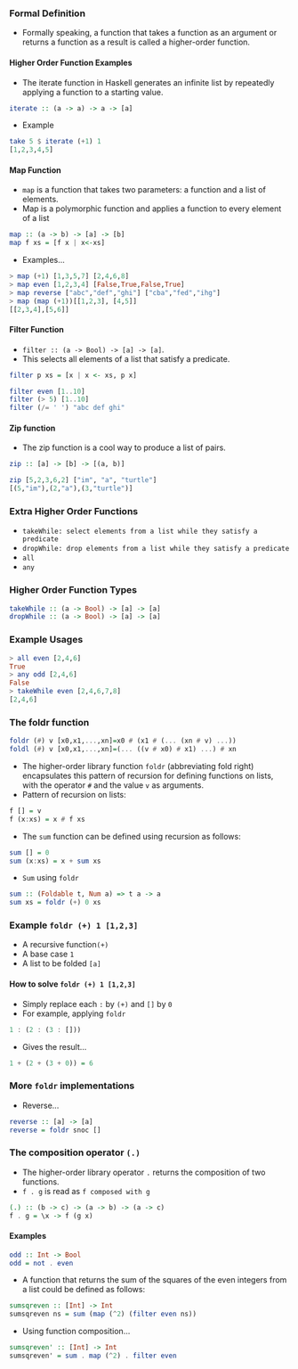 ### Formal Definition

- Formally speaking, a function that takes a function as an argument or returns a function as a result is called a higher-order function.

#### Higher Order Function Examples
- The iterate function in Haskell generates an infinite list by repeatedly applying a function to a starting value.
```haskell
iterate :: (a -> a) -> a -> [a]
```
- Example
```haskell
take 5 $ iterate (+1) 1
[1,2,3,4,5]
```

#### Map Function

- ```map``` is a function that takes two parameters: a function and a list of elements.
- Map is a polymorphic function and applies a function to every element of a list
```haskell
map :: (a -> b) -> [a] -> [b]
map f xs = [f x | x<-xs]
```
- Examples...
```haskell
> map (+1) [1,3,5,7] [2,4,6,8]
> map even [1,2,3,4] [False,True,False,True]
> map reverse ["abc","def","ghi"] ["cba","fed","ihg"]
> map (map (+1))[[1,2,3], [4,5]]
[[2,3,4],[5,6]]
```

#### Filter Function

- ```filter :: (a -> Bool) -> [a] -> [a]```.
- This selects all elements of a list that satisfy a predicate.
```haskell
filter p xs = [x | x <- xs, p x]
```
```haskell
filter even [1..10]
filter (> 5) [1..10]
filter (/= ' ') "abc def ghi"
```

#### Zip function

- The zip function is a cool way to produce a list of pairs.

```haskell
zip :: [a] -> [b] -> [(a, b)]
```

```haskell
zip [5,2,3,6,2] ["im", "a", "turtle"]
[(5,"im"),(2,"a"),(3,"turtle")]
```
### Extra Higher Order Functions

- ```takeWhile: select elements from a list while they satisfy a predicate```
- ```dropWhile: drop elements from a list while they satisfy a predicate```
- ```all```
- ```any```

### Higher Order Function Types
```haskell
takeWhile :: (a -> Bool) -> [a] -> [a]
dropWhile :: (a -> Bool) -> [a] -> [a]
```
### Example Usages

```haskell
> all even [2,4,6]
True
> any odd [2,4,6] 
False
> takeWhile even [2,4,6,7,8] 
[2,4,6]
```

### The foldr function

```haskell
foldr (#) v [x0,x1,...,xn]=x0 # (x1 # (... (xn # v) ...))
foldl (#) v [x0,x1,...,xn]=(... ((v # x0) # x1) ...) # xn
```

- The higher-order library function ```foldr``` (abbreviating fold right) encapsulates this pattern of recursion for defining functions on lists, with the operator ```#``` and the value ```v``` as arguments.
- Pattern of recursion on lists:
```haskell
f [] = v
f (x:xs) = x # f xs
```
- The ```sum``` function can be defined using recursion as follows:

```haskell
sum [] = 0
sum (x:xs) = x + sum xs
```

- ```Sum``` using ```foldr```
```haskell
sum :: (Foldable t, Num a) => t a -> a
sum xs = foldr (+) 0 xs
```

### Example ```foldr (+) 1 [1,2,3]```
- A recursive function```(+)```
- A base case ```1```
- A list to be folded `````[a]`````

#### How to solve  ```foldr (+) 1 [1,2,3]```
- Simply replace each ```:``` by ```(+)``` and ```[]``` by ```0```
- For example, applying ```foldr```
```haskell
1 : (2 : (3 : []))
```
- Gives the result...
```haskell
1 + (2 + (3 + 0)) = 6
```
### More ```foldr``` implementations

- Reverse...
```haskell
reverse :: [a] -> [a]
reverse = foldr snoc []
```

### The composition operator `````(.)`````

- The higher-order library operator ```.``` returns the composition of two functions.
- ```f . g``` is read as ```f composed with g```
```haskell
(.) :: (b -> c) -> (a -> b) -> (a -> c)
f . g = \x -> f (g x)
```
#### Examples

```haskell
odd :: Int -> Bool
odd = not . even
```

- A function that returns the sum of the squares of the even integers from a list could be defined as follows:

```haskell
sumsqreven :: [Int] -> Int
sumsqreven ns = sum (map (^2) (filter even ns))
```
- Using function composition...
```haskell
sumsqreven' :: [Int] -> Int
sumsqreven' = sum . map (^2) . filter even
```